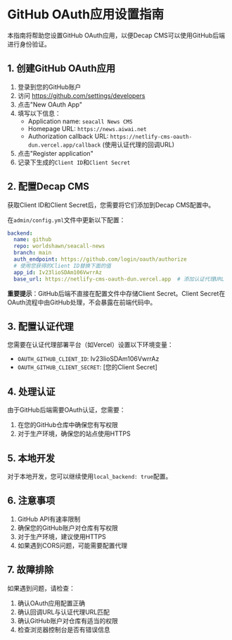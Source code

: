 # GitHub OAuth应用设置指南

本指南将帮助您设置GitHub OAuth应用，以便Decap CMS可以使用GitHub后端进行身份验证。

## 1. 创建GitHub OAuth应用

1. 登录到您的GitHub账户
2. 访问 https://github.com/settings/developers
3. 点击"New OAuth App"
4. 填写以下信息：
   - Application name: `seacall News CMS`
   - Homepage URL: `https://news.aiwai.net`
   - Authorization callback URL: `https://netlify-cms-oauth-dun.vercel.app/callback` (使用认证代理的回调URL)
5. 点击"Register application"
6. 记录下生成的`Client ID`和`Client Secret`

## 2. 配置Decap CMS

获取Client ID和Client Secret后，您需要将它们添加到Decap CMS配置中。

在`admin/config.yml`文件中更新以下配置：

```yaml
backend:
  name: github
  repo: worldshawn/seacall-news
  branch: main
  auth_endpoint: https://github.com/login/oauth/authorize
  # 使用您获得的Client ID替换下面的值
  app_id: Iv23lioSDAm106VwrrAz
  base_url: https://netlify-cms-oauth-dun.vercel.app  # 添加认证代理URL
```

**重要提示**：GitHub后端不直接在配置文件中存储Client Secret。Client Secret在OAuth流程中由GitHub处理，不会暴露在前端代码中。

## 3. 配置认证代理

您需要在认证代理部署平台（如Vercel）设置以下环境变量：
- `OAUTH_GITHUB_CLIENT_ID`: Iv23lioSDAm106VwrrAz
- `OAUTH_GITHUB_CLIENT_SECRET`: [您的Client Secret]

## 4. 处理认证

由于GitHub后端需要OAuth认证，您需要：

1. 在您的GitHub仓库中确保您有写权限
2. 对于生产环境，确保您的站点使用HTTPS

## 5. 本地开发

对于本地开发，您可以继续使用`local_backend: true`配置。

## 6. 注意事项

1. GitHub API有速率限制
2. 确保您的GitHub账户对仓库有写权限
3. 对于生产环境，建议使用HTTPS
4. 如果遇到CORS问题，可能需要配置代理

## 7. 故障排除

如果遇到问题，请检查：

1. 确认OAuth应用配置正确
2. 确认回调URL与认证代理URL匹配
3. 确认GitHub账户对仓库有适当的权限
4. 检查浏览器控制台是否有错误信息